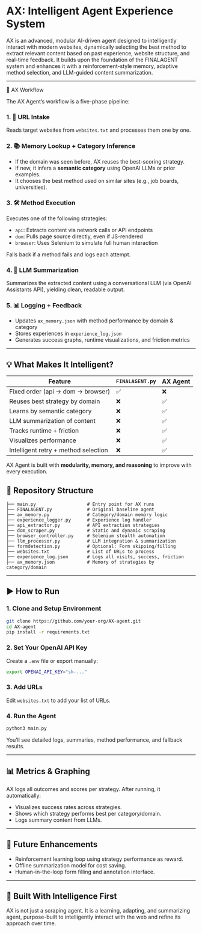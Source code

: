 
# AX: Intelligent Agent Experience System

AX is an advanced, modular AI-driven agent designed to intelligently interact with modern websites, dynamically selecting the best method to extract relevant content based on past experience, website structure, and real-time feedback. It builds upon the foundation of the FINALAGENT system and enhances it with a reinforcement-style memory, adaptive method selection, and LLM-guided content summarization.

---

🧠 AX Workflow

The AX Agent’s workflow is a five-phase pipeline:

### 1. 🔗 URL Intake  
Reads target websites from `websites.txt` and processes them one by one.

### 2. 📚 Memory Lookup + Category Inference  
- If the domain was seen before, AX reuses the best-scoring strategy.
- If new, it infers a **semantic category** using OpenAI LLMs or prior examples.
- It chooses the best method used on similar sites (e.g., job boards, universities).

### 3. 🛠 Method Execution  
Executes one of the following strategies:
- `api`: Extracts content via network calls or API endpoints
- `dom`: Pulls page source directly, even if JS-rendered
- `browser`: Uses Selenium to simulate full human interaction

Falls back if a method fails and logs each attempt.

### 4. 🧠 LLM Summarization  
Summarizes the extracted content using a conversational LLM (via OpenAI Assistants API), yielding clean, readable output.

### 5. 📊 Logging + Feedback  
- Updates `ax_memory.json` with method performance by domain & category
- Stores experiences in `experience_log.json`
- Generates success graphs, runtime visualizations, and friction metrics

---

## 💡 What Makes It Intelligent?

| Feature                             | `FINALAGENT.py` | **AX Agent** |
|------------------------------------|------------------|--------------|
| Fixed order (api → dom → browser)  | ✅               | ❌           |
| Reuses best strategy by domain     | ❌               | ✅           |
| Learns by semantic category        | ❌               | ✅           |
| LLM summarization of content       | ❌               | ✅           |
| Tracks runtime + friction          | ❌               | ✅           |
| Visualizes performance             | ❌               | ✅           |
| Intelligent retry + method selection | ❌             | ✅           |

AX Agent is built with **modularity, memory, and reasoning** to improve with every execution.


## 📁 Repository Structure

```
├── main.py                   # Entry point for AX runs
├── FINALAGENT.py             # Original baseline agent
├── ax_memory.py              # Category/domain memory logic
├── experience_logger.py      # Experience log handler
├── api_extractor.py          # API extraction strategies
├── dom_scraper.py            # Static and dynamic scraping
├── browser_controller.py     # Selenium stealth automation
├── llm_processor.py          # LLM integration & summarization
├── formdetection.py          # Optional: Form skipping/filling
├── websites.txt              # List of URLs to process
├── experience_log.json       # Logs all visits, success, friction
├── ax_memory.json            # Memory of strategies by category/domain
```

---

## ▶️ How to Run

### 1. Clone and Setup Environment
```bash
git clone https://github.com/your-org/AX-agent.git
cd AX-agent
pip install -r requirements.txt
```

### 2. Set Your OpenAI API Key
Create a `.env` file or export manually:
```bash
export OPENAI_API_KEY="sk-..."
```

### 3. Add URLs
Edit `websites.txt` to add your list of URLs.

### 4. Run the Agent
```bash
python3 main.py
```

You’ll see detailed logs, summaries, method performance, and fallback results.

---

## 📊 Metrics & Graphing

AX logs all outcomes and scores per strategy. After running, it automatically:
- Visualizes success rates across strategies.
- Shows which strategy performs best per category/domain.
- Logs summary content from LLMs.

---

## 📌 Future Enhancements

- Reinforcement learning loop using strategy performance as reward.
- Offline summarization model for cost saving.
- Human-in-the-loop form filling and annotation interface.

---

## 🧠 Built With Intelligence First

AX is not just a scraping agent. It is a learning, adapting, and summarizing agent, purpose-built to intelligently interact with the web and refine its approach over time.

